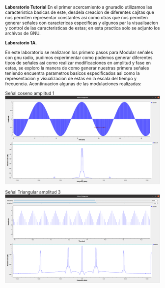 **Laboratorio Tutorial**
En el primer acercamiento a gnuradio utilizamos las caracteristica basicas de este, desdela creacion de diferentes cajitas que nos permiten
representar constantes asi como otras que nos permiten generar señales con caractericas especificas y algunos par la visualisacion y control de las caracteristicas de estas; en esta practica solo se adjunto los archivos de GNU.

**Laboratorio 1A.**

En este laboratorio se realizaron los primero pasos para Modular señales con gnu radio, pudimos experimentar como podemos generar diferentes
tipos de señales asi como realizar modificaciones en amplitud y fase en estas, se exploro la manera de como generar nuestras primera señales teniendo encuentra parametros basicos especificados asi como la representacion y visualizacion de estas en la escala del tiempo y frecuencia.
Acontinuacion algunas de las modulaciones realizadas:

Señal coseno amplitud 1
![Señal coseno amplitud 1](Lab1_P2.png)

Señal Triangular amplitud 3
![Señal Tria](Lab1_P4.png)



